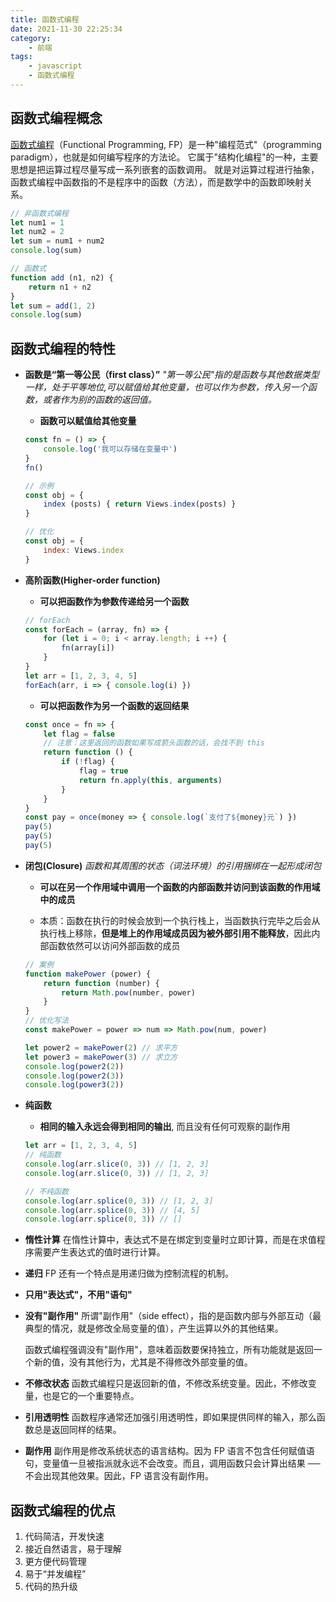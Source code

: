 ```yaml
---
title: 函数式编程
date: 2021-11-30 22:25:34
category:
    - 前端
tags:
    - javascript
    - 函数式编程
---
```


<!-- ## 为什么要学函数式编程？

 - 随着 React 的流行受到越来越多的关注
 - Vue3也开始拥抱函数式编程
 - 函数式编程可以抛弃 this
 - 打包过程中可以更好的利用 tree shaking 过滤无用代码
 - 方便测试，方便并行处理
 - 有很多库可以帮助我们进行函数式开发：lodash, undersoore, ramda -->

## 函数式编程概念

[函数式编程](https://baike.baidu.com/item/%E5%87%BD%E6%95%B0%E5%BC%8F%E7%BC%96%E7%A8%8B/4035031?fr=aladdin)（Functional Programming, FP）是一种"编程范式"（programming paradigm），也就是如何编写程序的方法论。
它属于"结构化编程"的一种，主要思想是把运算过程尽量写成一系列嵌套的函数调用。 就是对运算过程进行抽象，函数式编程中函数指的不是程序中的函数（方法），而是数学中的函数即映射关系。

```js
// 非函数式编程
let num1 = 1
let num2 = 2
let sum = num1 + num2
console.log(sum)

// 函数式
function add (n1, n2) {
    return n1 + n2
}
let sum = add(1, 2)
console.log(sum)
```

## 函数式编程的特性

- __函数是“第一等公民（first class）”__
    _"第一等公民"指的是函数与其他数据类型一样，处于平等地位,可以赋值给其他变量，也可以作为参数，传入另一个函数，或者作为别的函数的返回值。_
    - **函数可以赋值给其他变量**
    ```js
    const fn = () => {
        console.log('我可以存储在变量中')
    }
    fn()

    // 示例
    const obj = {
        index (posts) { return Views.index(posts) }
    }

    // 优化
    const obj = {
        index: Views.index
    }
    ```

- __高阶函数(Higher-order function)__
    - **可以把函数作为参数传递给另一个函数**
    ```js
    // forEach
    const forEach = (array, fn) => {
        for (let i = 0; i < array.length; i ++) {
            fn(array[i])
        }
    }
    let arr = [1, 2, 3, 4, 5]
    forEach(arr, i => { console.log(i) })
    ```

    - **可以把函数作为另一个函数的返回结果**
    ```js
    const once = fn => {
        let flag = false
        // 注意：这里返回的函数如果写成箭头函数的话，会找不到 this
        return function () {
            if (!flag) {
                flag = true
                return fn.apply(this, arguments)
            }
        }
    }
    const pay = once(money => { console.log(`支付了${money}元`) })
    pay(5)
    pay(5)
    pay(5)
    ```

- __闭包(Closure)__
    _函数和其周围的状态（词法环境）的引用捆绑在一起形成闭包_
    - **可以在另一个作用域中调用一个函数的内部函数并访问到该函数的作用域中的成员**

    - 本质：函数在执行的时候会放到一个执行栈上，当函数执行完毕之后会从执行栈上移除，**但是堆上的作用域成员因为被外部引用不能释放**，因此内部函数依然可以访问外部函数的成员

    ```js
    // 案例
    function makePower (power) {
        return function (number) {
            return Math.pow(number, power)
        }
    }
    // 优化写法
    const makePower = power => num => Math.pow(num, power)

    let power2 = makePower(2) // 求平方
    let power3 = makePower(3) // 求立方
    console.log(power2(2))
    console.log(power2(3))
    console.log(power3(2))
    ```

- __纯函数__
    - __相同的输入永远会得到相同的输出__, 而且没有任何可观察的副作用

    ```js
    let arr = [1, 2, 3, 4, 5]
    // 纯函数
    console.log(arr.slice(0, 3)) // [1, 2, 3]
    console.log(arr.slice(0, 3)) // [1, 2, 3]

    // 不纯函数
    console.log(arr.splice(0, 3)) // [1, 2, 3]
    console.log(arr.splice(0, 3)) // [4, 5]
    console.log(arr.splice(0, 3)) // []
    ```

- __惰性计算__
    在惰性计算中，表达式不是在绑定到变量时立即计算，而是在求值程序需要产生表达式的值时进行计算。

- __递归__
    FP 还有一个特点是用递归做为控制流程的机制。

- __只用"表达式"，不用"语句"__

- __没有"副作用"__
    所谓"副作用"（side effect），指的是函数内部与外部互动（最典型的情况，就是修改全局变量的值），产生运算以外的其他结果。

    函数式编程强调没有"副作用"，意味着函数要保持独立，所有功能就是返回一个新的值，没有其他行为，尤其是不得修改外部变量的值。

- __不修改状态__
    函数式编程只是返回新的值，不修改系统变量。因此，不修改变量，也是它的一个重要特点。

- __引用透明性__
    函数程序通常还加强引用透明性，即如果提供同样的输入，那么函数总是返回同样的结果。

- __副作用__
    副作用是修改系统状态的语言结构。因为 FP 语言不包含任何赋值语句，变量值一旦被指派就永远不会改变。而且，调用函数只会计算出结果 ── 不会出现其他效果。因此，FP 语言没有副作用。


## 函数式编程的优点

1. 代码简洁，开发快速
2. 接近自然语言，易于理解
3. 更方便代码管理
4. 易于“并发编程”
5. 代码的热升级


